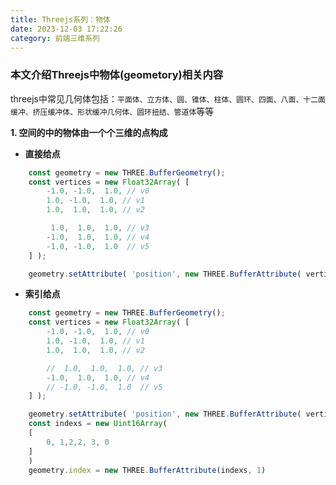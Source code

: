 ```yaml
---
title: Threejs系列：物体
date: 2023-12-03 17:22:26
category: 前端三维系列
---
```


### 本文介绍Threejs中物体(geometory)相关内容

threejs中常见几何体包括：`平面体、立方体、圆、锥体、柱体、圆环、四面、八面、十二面缓冲、挤压缓冲体、形状缓冲几何体、圆环扭结、管道体`等等

**1. 空间的中的物体由一个个三维的点构成**
- **直接给点**

```javascript
    const geometry = new THREE.BufferGeometry();
    const vertices = new Float32Array( [
        -1.0, -1.0,  1.0, // v0
        1.0, -1.0,  1.0, // v1
        1.0,  1.0,  1.0, // v2

         1.0,  1.0,  1.0, // v3
        -1.0,  1.0,  1.0, // v4
        -1.0, -1.0,  1.0  // v5
    ] );

    geometry.setAttribute( 'position', new THREE.BufferAttribute( vertices, 3 ) );

```

- **索引给点**
```javascript
    const geometry = new THREE.BufferGeometry();
    const vertices = new Float32Array( [
        -1.0, -1.0,  1.0, // v0
        1.0, -1.0,  1.0, // v1
        1.0,  1.0,  1.0, // v2

        //  1.0,  1.0,  1.0, // v3
        -1.0,  1.0,  1.0, // v4
        // -1.0, -1.0,  1.0  // v5
    ] );

    geometry.setAttribute( 'position', new THREE.BufferAttribute( vertices, 3 ) );
    const indexs = new Uint16Array(
    [
        0, 1,2,2, 3, 0
    ]
    )
    geometry.index = new THREE.BufferAttribute(indexs, 1)
```